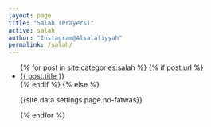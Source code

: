 ```yaml
---
layout: page
title: "Salah (Prayers)"
active: salah
author: "Instagram@Alsalafiyyah"
permalink: /salah/
---
```


<article class="post">
<ul class="posts">
  {% for post in site.categories.salah %}
    {% if post.url %}
    <li><a href="{{ post.url }}">{{ post.title }}</a>
    </li>
    {% endif %}
    {% else %}
    <p>{{site.data.settings.page.no-fatwas}}</p>
  {% endfor %}
</ul>
</article>
